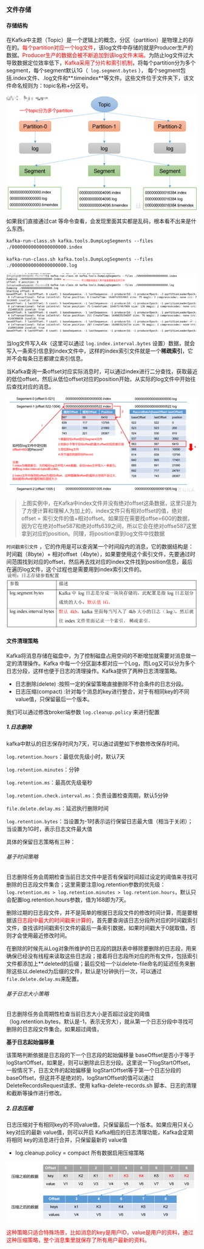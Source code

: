 ### 文件存储

#### 存储结构

在Kafka中主题（Topic）是一个逻辑上的概念，分区（partition）是物理上的存在的。<font color = 'red'>每个partition对应一个log文件</font>，该log文件中存储的就是Producer生产的数据。<font color = 'red'>Producer生产的数据会被不断追加到该log文件末端。</font>为防止log文件过大导致数据定位效率低下，<font color = 'red'>Kafka采用了分片和索引机制</font>，将每个partition分为多个segment，每个segment默认1G（` log.segment.bytes` ）， 每个segment包括.index文件、.log文件和**.timeindex**等文件。这些文件位于文件夹下，该文件命名规则为：topic名称+分区号。

![](images/13.Kafka日志存储结构.png)

如果我们直接通过cat 等命令查看，会发现里面其实都是乱码，根本看不出来是什么东西。

```shell
kafka-run-class.sh kafka.tools.DumpLogSegments --files ./00000000000000000000.index
 
kafka-run-class.sh kafka.tools.DumpLogSegments --files ./00000000000000000000.log
```

![](images/14.Kafka文件查看.png)

当log文件写入4k（这里可以通过 `log.index.interval.bytes` 设置）数据，就会写入一条索引信息到index文件中，这样的index索引文件就是一个**稀疏索引**，它并不会每条日志都建立索引信息。

当Kafka查询一条offset对应实际消息时，可以通过index进行二分查找，获取最近的低位offset，然后从低位offset对应的position开始，从实际的log文件中开始往后查找对应的消息。

![](images/15.Kafka找数据玩法.png)

> 上图实例中，在Kafka中index文件并没有绝对offset这条数据，这里只是为了方便计算和理解人为加上的，index文件只有相对offset的值，绝对 offset = 索引文件的值+相对offset。如果现在需要找offse=600的数据，因为它在绝对offse587和绝对offs639之间，所以它会在绝对offse587这里拿到对应的position。同理，将position拿到log文件中找数据

`时间戳索引文件` ，它的作用是可以查询某一个时间段内的消息，它的数据结构是：时间戳（8byte）+ 相对offset（4byte），如果要使用这个索引文件，先要通过时间范围找到对应的offset，然后再去找对应的index文件找到position信息，最后在遍历log文件，这个过程也是需要用到index索引文件的。
![](images/16.日志存储参数配置.png)

#### 文件清理策略

Kafka将消息存储在磁盘中，为了控制磁盘占用空间的不断增加就需要对消息做一定的清理操作。Kafka 中每一个分区副本都对应一个Log，而Log又可以分为多个日志分段，这样也便于日志的清理操作。Kafka提供了两种日志清理策略。

- 日志删除(delete) :按照一定的保留策略直接删除不符合条件的日志分段。
- 日志压缩(compact) :针对每个消息的key进行整合，对于有相同key的不同value值，只保留最后一个版本。

我们可以通过修改broker端参数 `log.cleanup.policy` 来进行配置

##### 1.日志删除
kafka中默认的日志保存时间为7天，可以通过调整如下参数修改保存时间。

`log.retention.hours`：最低优先级小时，默认7天

`log.retention.minutes`：分钟

`log.retention.ms`：最高优先级毫秒

`log.retention.check.interval.ms`：负责设置检查周期，默认5分钟

`file.delete.delay.ms`：延迟执行删除时间

`log.retention.bytes`：当设置为-1时表示运行保留日志最大值（相当于关闭）；当设置为1G时，表示日志文件最大值

具体的保留日志策略有三种：

###### 基于时间策略

日志删除任务会周期检查当前日志文件中是否有保留时间超过设定的阈值来寻找可删除的日志段文件集合；这里需要注意log.retention参数的优先级：`log.retention.ms > log.retention.minutes > log.retention.hours`，默认只会配置log.retention.hours参数，值为168即为7天。

 删除过期的日志段文件，并不是简单的根据日志段文件的修改时间计算，而是要根据该<font color = 'red'>日志段中最大的时间戳来计算的</font>，首先要查询该日志分段所对应的时间戳索引文件，查找该时间戳索引文件的最后一条索引数据，如果时间戳大于0就取值，否则才会使用最近修改时间。

在删除的时候先从Log对象所维护的日志段的跳跃表中移除要删除的日志段，用来确保已经没有线程来读取这些日志段；接着将日志段所对应的所有文件，包括索引文件都添加上\**.deleted的后缀；最后交给一个以delete-file命名的延迟任务来删除这些以.deleted为后缀的文件，默认是1分钟执行一次，可以通过`file.delete.delay.ms`来配置。

###### 基于日志大小策略

日志删除任务会周期性检查当前日志大小是否超过设定的阈值（log.retention.bytes，默认是-1，表示无穷大），就从第一个日志分段中寻找可删除的日志段文件集合。如果超过阈值，

**基于日志起始偏移量**

该策略判断依据是日志段的下一个日志段的起始偏移量 baseOffset是否小于等于 logStartOffset，如果是，则可以删除此日志分段。这里说一下logStartOffset，一般情况下，日志文件的起始偏移量 logStartOffset等于第一个日志分段的 baseOffset，但这并不是绝对的，logStartOffset的值可以通过 DeleteRecordsRequest请求、使用 kafka-delete-records.sh 脚本、日志的清理和截断等操作进行修改。

##### 2.日志压缩

日志压缩对于有相同key的不同value值，只保留最后一个版本。如果应用只关心 key对应的最新 value值，则可以开启 Kafka相应的日志清理功能，Kafka会定期将相同 key的消息进行合并，只保留最新的 value值

- log.cleanup.policy = compact 所有数据启用压缩策略

![](images/17.日志压缩.png)

<font color = 'red'>这种策略只适合特殊场景，比如消息的key是用户ID，value是用户的资料，通过这种压缩策略，整个消息集里就保存了所有用户最新的资料。</font>













